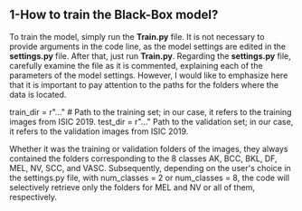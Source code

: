 ## 1-How to train the Black-Box model?

To train the model, simply run the **Train.py** file. It is not necessary to provide arguments in the code line, as the model settings are edited in the **settings.py** file. After that, just run **Train.py**.
Regarding the **settings.py** file, carefully examine the file as it is commented, explaining each of the parameters of the model settings. However, I would like to emphasize here that it is important to pay attention to the paths for the folders where the data is located.

  train_dir = r"..." # Path to the training set; in our case, it refers to the training images from ISIC 2019.
  test_dir = r"..." Path to the validation set; in our case, it refers to the validation images from ISIC 2019.

Whether it was the training or validation folders of the images, they always contained the folders corresponding to the 8 classes AK, BCC, BKL, DF, MEL, NV, SCC, and VASC. Subsequently, depending on the user's choice in the settings.py file, with num_classes = 2 or num_classes = 8, the code will selectively retrieve only the folders for MEL and NV or all of them, respectively.
